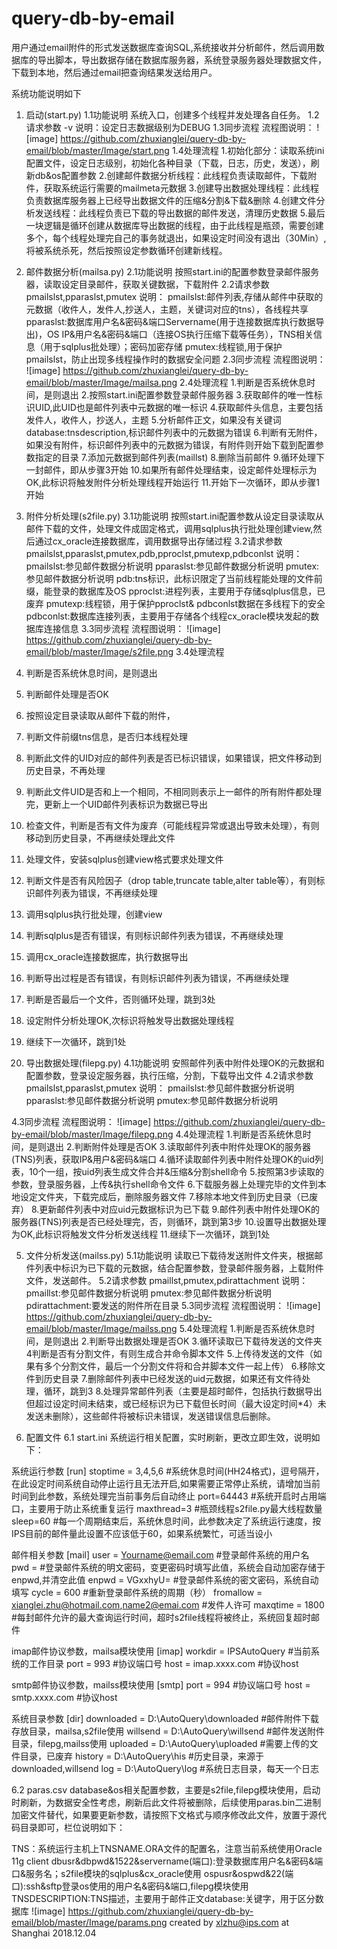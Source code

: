 # query-db-by-email
用户通过email附件的形式发送数据库查询SQL,系统接收并分析邮件，然后调用数据库的导出脚本，导出数据存储在数据库服务器，系统登录服务器处理数据文件，下载到本地，然后通过email把查询结果发送给用户。

系统功能说明如下
1.	启动(start.py)
1.1功能说明
系统入口，创建多个线程并发处理各自任务。
1.2请求参数
-v
说明：设定日志数据级别为DEBUG
1.3同步流程
流程图说明：
![image] https://github.com/zhuxianglei/query-db-by-email/blob/master/Image/start.png
1.4处理流程
1.初始化部分：读取系统ini配置文件，设定日志级别，初始化各种目录（下载，日志，历史，发送），刷新db&os配置参数
2.创建邮件数据分析线程：此线程负责读取邮件，下载附件，获取系统运行需要的mailmeta元数据
3.创建导出数据处理线程：此线程负责数据库服务器上已经导出数据文件的压缩&分割&下载&删除
4.创建文件分析发送线程：此线程负责已下载的导出数据的邮件发送，清理历史数据
5.最后一块逻辑是循环创建从数据库导出数据的线程，由于此线程是瓶颈，需要创建多个，每个线程处理完自己的事务就退出，如果设定时间没有退出（30Min）,将被系统杀死，然后按照设定参数循环创建新线程。

2.	邮件数据分析(mailsa.py)
2.1功能说明
按照start.ini的配置参数登录邮件服务器，读取设定目录邮件，获取关键数据，下载附件
2.2请求参数
pmailslst,pparaslst,pmutex
说明：
pmailslst:邮件列表,存储从邮件中获取的元数据（收件人，发件人,抄送人，主题，关键词对应的tns），各线程共享
pparaslst:数据库用户名&密码&端口Servername(用于连接数据库执行数据导出)，OS IP&用户名&密码&端口（连接OS执行压缩下载等任务），TNS相关信息（用于sqlplus批处理）；密码加密存储
pmutex:线程锁,用于保护pmailslst，防止出现多线程操作时的数据安全问题
2.3同步流程
流程图说明：
![image] https://github.com/zhuxianglei/query-db-by-email/blob/master/Image/mailsa.png
2.4处理流程
1.判断是否系统休息时间，是则退出
2.按照start.ini配置参数登录邮件服务器
3.获取邮件的唯一性标识UID,此UID也是邮件列表中元数据的唯一标识
4.获取邮件头信息，主要包括发件人，收件人，抄送人，主题
5.分析邮件正文，如果没有关键词database:tnsdescription,标识邮件列表中的元数据为错误
6.判断有无附件，如果没有附件，标识邮件列表中的元数据为错误，有附件则开始下载到配置参数指定的目录
7.添加元数据到邮件列表(maillst)
8.删除当前邮件
9.循环处理下一封邮件，即从步骤3开始
10.如果所有邮件处理结束，设定邮件处理标示为OK,此标识将触发附件分析处理线程开始运行
11.开始下一次循环，即从步骤1开始

3.	附件分析处理(s2file.py)
3.1功能说明
按照start.ini配置参数从设定目录读取从邮件下载的文件，处理文件成固定格式，调用sqlplus执行批处理创建view,然后通过cx_oracle连接数据库，调用数据导出存储过程
3.2请求参数
pmailslst,pparaslst,pmutex,pdb,pproclst,pmutexp,pdbconlst
说明：
pmailslst:参见邮件数据分析说明
pparaslst:参见邮件数据分析说明
pmutex:参见邮件数据分析说明
pdb:tns标识，此标识限定了当前线程能处理的文件前缀，能登录的数据库及OS
pproclst:进程列表，主要用于存储sqlplus信息，已废弃
pmutexp:线程锁，用于保护pproclst& pdbconlst数据在多线程下的安全
pdbconlst:数据库连接列表，主要用于存储各个线程cx_oracle模块发起的数据库连接信息
3.3同步流程
流程图说明：
![image] https://github.com/zhuxianglei/query-db-by-email/blob/master/Image/s2file.png
3.4处理流程
1.	判断是否系统休息时间，是则退出
2.	判断邮件处理是否OK
3.	按照设定目录读取从邮件下载的附件，
4.	判断文件前缀tns信息，是否归本线程处理
5.	判断此文件的UID对应的邮件列表是否已标识错误，如果错误，把文件移动到历史目录，不再处理
6.	判断此文件UID是否和上一个相同，不相同则表示上一邮件的所有附件都处理完，更新上一个UID邮件列表标识为数据已导出
7.	检查文件，判断是否有文件为废弃（可能线程异常或退出导致未处理），有则移动到历史目录，不再继续处理此文件
8.	处理文件，安装sqlplus创建view格式要求处理文件
9.	判断文件是否有风险因子（drop table,truncate table,alter table等），有则标识邮件列表为错误，不再继续处理
10.	调用sqlplus执行批处理，创建view
11.	判断sqlplus是否有错误，有则标识邮件列表为错误，不再继续处理
12.	调用cx_oracle连接数据库，执行数据导出
13.	判断导出过程是否有错误，有则标识邮件列表为错误，不再继续处理
14.	判断是否最后一个文件，否则循环处理，跳到3处
15.	设定附件分析处理OK,次标识将触发导出数据处理线程
16.	继续下一次循环，跳到1处

4.	导出数据处理(filepg.py)
4.1功能说明
安照邮件列表中附件处理OK的元数据和配置参数，登录设定服务器，执行压缩，分割，下载导出文件
4.2请求参数
pmailslst,pparaslst,pmutex
说明：
pmailslst:参见邮件数据分析说明
pparaslst:参见邮件数据分析说明
pmutex:参见邮件数据分析说明

4.3同步流程
流程图说明：
![image] https://github.com/zhuxianglei/query-db-by-email/blob/master/Image/filepg.png
4.4处理流程
1.判断是否系统休息时间，是则退出
2.判断附件处理是否OK
3.读取邮件列表中附件处理OK的服务器(TNS)列表，获取IP&用户&密码&端口
4.循环读取邮件列表中附件处理OK的uid列表，10个一组，按uid列表生成文件合并&压缩&分割shell命令
5.按照第3步读取的参数，登录服务器，上传&执行shell命令文件
6.下载服务器上处理完毕的文件到本地设定文件夹，下载完成后，删除服务器文件
7.移除本地文件到历史目录（已废弃）
8.更新邮件列表中对应uid元数据标识为已下载
9.邮件列表中附件处理OK的服务器(TNS)列表是否已经处理完，否，则循环，跳到第3步
10.设置导出数据处理为OK,此标识将触发文件分析发送线程
11.继续下一次循环，跳到1处

5.	文件分析发送(mailss.py)
5.1功能说明
读取已下载待发送附件文件夹，根据邮件列表中标识为已下载的元数据，结合配置参数，登录邮件服务器，上载附件文件，发送邮件。
5.2请求参数
pmaillst,pmutex,pdirattachment
说明：
pmaillst:参见邮件数据分析说明
pmutex:参见邮件数据分析说明
pdirattachment:要发送的附件所在目录
5.3同步流程
流程图说明：
![image] https://github.com/zhuxianglei/query-db-by-email/blob/master/Image/mailss.png
5.4处理流程
1.判断是否系统休息时间，是则退出
2.判断导出数据处理是否OK
3.循环读取已下载待发送的文件夹
4判断是否有分割文件，有则生成合并命令脚本文件
5.上传待发送的文件（如果有多个分割文件，最后一个分割文件将和合并脚本文件一起上传）
6.移除文件到历史目录
7.删除邮件列表中已经发送的uid元数据，如果还有文件待处理，循环，跳到3
8.处理异常邮件列表（主要是超时邮件，包括执行数据导出但超过设定时间未结束，或已经标识为已下载但长时间（最大设定时间*4）未发送未删除），这些邮件将被标识未错误，发送错误信息后删除。

6.	配置文件
6.1	start.ini
系统运行相关配置，实时刷新，更改立即生效，说明如下：

系统运行参数
[run]
stoptime = 3,4,5,6  #系统休息时间(HH24格式)，逗号隔开，在此设定时间系统自动停止运行且无法开启,如果需要正常停止系统，请增加当前时间到此参数，系统处理完当前事务后自动终止
port=64443       #系统开启时占用端口，主要用于防止系统重复运行
maxthread=3      #瓶颈线程s2file.py最大线程数量
sleep=60         #每一个周期结束后，系统休息时间，此参数决定了系统运行速度，按IPS目前的邮件量此设置不应该低于60，如果系统繁忙，可适当设小

邮件相关参数
[mail]
user = Yourname@email.com        #登录邮件系统的用户名
pwd =                     #登录邮件系统的明文密码，变更密码时填写此值，系统会自动加密存储于enpwd,并清空此值
enpwd = VGxxhyU=  #登录邮件系统的密文密码，系统自动填写
cycle = 600                 #重新登录邮件系统的周期（秒）
fromallow = xianglei.zhu@hotmail.com,name2@emai.com    #发件人许可
maxqtime = 1800            #每封邮件允许的最大查询运行时间，超时s2file线程将被终止，系统回复超时邮件
	
imap邮件协议参数，mailsa模块使用
[imap]
workdir = IPSAutoQuery       #当前系统的工作目录
port = 993                  #协议端口号
host = imap.xxxx.com     #协议host

smtp邮件协议参数，mailss模块使用
[smtp]
port = 994                 #协议端口号
host = smtp.xxxx.com    #协议host

系统目录参数 
[dir]
downloaded = D:\AutoQuery\downloaded  #邮件附件下载存放目录，mailsa,s2file使用
willsend = D:\AutoQuery\willsend        #邮件发送附件目录，filepg,mailss使用
uploaded = D:\AutoQuery\uploaded      #需要上传的文件目录，已废弃
history = D:\AutoQuery\his             #历史目录，来源于downloaded,willsend
log = D:\AutoQuery\log                #系统日志目录，每天一个日志

6.2	paras.csv
database&os相关配置参数，主要是s2file,filepg模块使用，启动时刷新，为数据安全性考虑，刷新后此文件将被删除，后续使用paras.bin二进制加密文件替代，如果要更新参数，请按照下文格式与顺序修改此文件，放置于源代码目录即可，栏位说明如下：

TNS：系统运行主机上TNSNAME.ORA文件的配置名，注意当前系统使用Oracle 11g client
dbusr&dbpwd&1522&servername(端口):登录数据库用户名&密码&端口&服务名；s2file模块的sqlplus&cx_oracle使用
ospusr&ospwd&22(端口):ssh&sftp登录os使用的用户名&密码&端口,filepg模块使用
TNSDESCRIPTION:TNS描述，主要用于邮件正文database:关键字，用于区分数据库
![image] https://github.com/zhuxianglei/query-db-by-email/blob/master/Image/params.png
created by xlzhu@ips.com at Shanghai 2018.12.04
